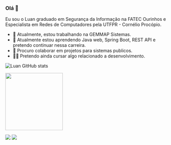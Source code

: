 ### Olá 👋
Eu sou o Luan graduado em Segurança da Informação na FATEC Ourinhos e Especialista em Redes de Computadores pela UTFPR - Cornélio Procópio.
- 🔭 Atualmente, estou trabalhando na GEMMAP Sistemas.
- 🌱 Atualmente estou aprendendo Java web, Spring Boot, REST API e pretendo continuar nessa carreira.
- 🤝 Procuro colaborar em projetos para sistemas publicos.
- 🧑‍🎓 Pretendo ainda cursar algo relacionado a desenvolvimento.

![Luan GitHub stats](https://github-readme-stats.vercel.app/api?username=Luan-Gustavo001&show_icons=true&theme=transparent)

<img height="180em" src="https://github-readme-stats.vercel.app/api/top-langs/?username=Luan-Gustavo001&layout=compact&langs_count=7&theme=transparent"/>
 
[<img src="https://img.shields.io/badge/linkedin-%230077B5.svg?&style=for-the-badge&logo=linkedin&logoColor=white" />](https://www.linkedin.com/in/luan-gustavo-de-melo-freitas-a37273196/) 
[<img src = "https://img.shields.io/badge/instagram-%23E4405F.svg?&style=for-the-badge&logo=instagram&logoColor=white">](https://www.instagram.com/Luan-Gustavo001/)
